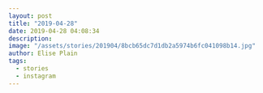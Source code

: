 ```yaml
---
layout: post
title: "2019-04-28"
date: 2019-04-28 04:08:34
description: 
image: "/assets/stories/201904/8bcb65dc7d1db2a5974b6fc041098b14.jpg"
author: Elise Plain
tags: 
  - stories
  - instagram
---
```



<p></p>
